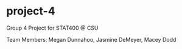 # project-4
Group 4 Project for STAT400 @ CSU

Team Members: Megan Dunnahoo, Jasmine DeMeyer, Macey Dodd
